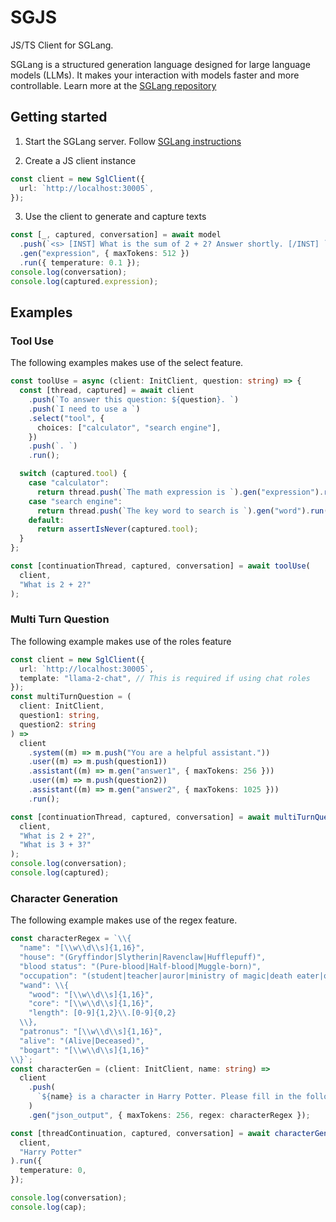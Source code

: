 # SGJS

JS/TS Client for SGLang.

SGLang is a structured generation language designed for large language models (LLMs). It makes your interaction with models faster and more controllable. Learn more at the [SGLang repository](https://github.com/sgl-project/sglang)

## Getting started

1. Start the SGLang server. Follow [SGLang instructions](https://github.com/sgl-project/sglang?tab=readme-ov-file#backend-sglang-runtime-srt)

2. Create a JS client instance

```ts
const client = new SglClient({
  url: `http://localhost:30005`,
});
```

3. Use the client to generate and capture texts

```ts
const [_, captured, conversation] = await model
  .push(`<s> [INST] What is the sum of 2 + 2? Answer shortly. [/INST] `)
  .gen("expression", { maxTokens: 512 })
  .run({ temperature: 0.1 });
console.log(conversation);
console.log(captured.expression);
```

## Examples

### Tool Use

The following examples makes use of the select feature.

```ts
const toolUse = async (client: InitClient, question: string) => {
  const [thread, captured] = await client
    .push(`To answer this question: ${question}. `)
    .push(`I need to use a `)
    .select("tool", {
      choices: ["calculator", "search engine"],
    })
    .push(`. `)
    .run();

  switch (captured.tool) {
    case "calculator":
      return thread.push(`The math expression is `).gen("expression").run();
    case "search engine":
      return thread.push(`The key word to search is `).gen("word").run();
    default:
      return assertIsNever(captured.tool);
  }
};

const [continuationThread, captured, conversation] = await toolUse(
  client,
  "What is 2 + 2?"
);
```

### Multi Turn Question

The following example makes use of the roles feature

```ts
const client = new SglClient({
  url: `http://localhost:30005`,
  template: "llama-2-chat", // This is required if using chat roles
});
const multiTurnQuestion = (
  client: InitClient,
  question1: string,
  question2: string
) =>
  client
    .system((m) => m.push("You are a helpful assistant."))
    .user((m) => m.push(question1))
    .assistant((m) => m.gen("answer1", { maxTokens: 256 }))
    .user((m) => m.push(question2))
    .assistant((m) => m.gen("answer2", { maxTokens: 1025 }))
    .run();

const [continuationThread, captured, conversation] = await multiTurnQuestion(
  client,
  "What is 2 + 2?",
  "What is 3 + 3?"
);
console.log(conversation);
console.log(captured);
```

### Character Generation

The following example makes use of the regex feature.

```ts
const characterRegex = `\\{
  "name": "[\\w\\d\\s]{1,16}",
  "house": "(Gryffindor|Slytherin|Ravenclaw|Hufflepuff)",
  "blood status": "(Pure-blood|Half-blood|Muggle-born)",
  "occupation": "(student|teacher|auror|ministry of magic|death eater|order of the phoenix)",
  "wand": \\{
    "wood": "[\\w\\d\\s]{1,16}",
    "core": "[\\w\\d\\s]{1,16}",
    "length": [0-9]{1,2}\\.[0-9]{0,2}
  \\},
  "patronus": "[\\w\\d\\s]{1,16}",
  "alive": "(Alive|Deceased)",
  "bogart": "[\\w\\d\\s]{1,16}"
\\}`;
const characterGen = (client: InitClient, name: string) =>
  client
    .push(
      `${name} is a character in Harry Potter. Please fill in the following information about this character.\n`
    )
    .gen("json_output", { maxTokens: 256, regex: characterRegex });

const [threadContinuation, captured, conversation] = await characterGen(
  client,
  "Harry Potter"
).run({
  temperature: 0,
});

console.log(conversation);
console.log(cap);
```
